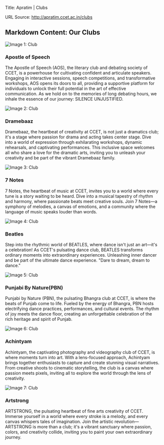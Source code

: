 Title: Apratim | Clubs

URL Source: http://apratim.ccet.ac.in/clubs

Markdown Content:
Our Clubs
---------

![Image 1: Club](https://apratim.ccet.ac.in/assets/images/logo/ApostleSpeech.jpg)

### Apostle of Speech

The Apostle of Speech (AOS), the literary club and debating society of CCET, is a powerhouse for cultivating confident and articulate speakers. Engaging in interactive sessions, speech competitions, and transformative workshops, AOS opens its doors to all, providing a supportive platform for individuals to unlock their full potential in the art of effective communication. As we hold on to the memories of long debating hours, we inhale the essence of our journey: SILENCE UNJUSTIFIED.

![Image 2: Club](https://apratim.ccet.ac.in/assets/images/logo/Damebaaz.jpg)

### Dramebaaz

Dramebaaz, the heartbeat of creativity at CCET, is not just a dramatics club; it's a stage where passion for drama and acting takes center stage. Dive into a world of expression through exhilarating workshops, dynamic rehearsals, and captivating performances. This inclusive space welcomes all who share a love for the dramatic arts, inviting you to unleash your creativity and be part of the vibrant Dramebaaz family.

![Image 3: Club](https://apratim.ccet.ac.in/assets/images/logo/7Notes.jpg)

### 7 Notes

7 Notes, the heartbeat of music at CCET, invites you to a world where every tune is a story waiting to be heard. Dive into a musical tapestry of rhythm and harmony, where passionate beats meet creative souls. Join 7 Notes—a symphony of melodies, a canvas of emotions, and a community where the language of music speaks louder than words.

![Image 4: Club](https://apratim.ccet.ac.in/assets/images/logo/Beatles.jpg)

### Beatles

Step into the rhythmic world of BEATLES, where dance isn't just an art—it's a celebration! As CCET's pulsating dance club, BEATLES transforms ordinary moments into extraordinary experiences. Unleashing inner dancer and be part of the ultimate dance experience. "Dare to dream, dream to dance."

![Image 5: Club](https://apratim.ccet.ac.in/assets/images/logo/PBN.jpg)

### Punjabi By Nature(PBN)

Punjabi by Nature (PBN), the pulsating Bhangra club at CCET, is where the beats of Punjab come to life. Fueled by the energy of Bhangra, PBN hosts electrifying dance practices, performances, and cultural events. The rhythm of joy meets the dance floor, creating an unforgettable celebration of the rich heritage and spirit of Punjab.

![Image 6: Club](https://apratim.ccet.ac.in/assets/images/logo/Achintyam.jpg)

### Achintyam

Achintyam, the captivating photography and videography club of CCET, is where moments turn into art. With a lens-focused approach, Achintyam brings together enthusiasts to capture and create stunning visual narratives. From creative shoots to cinematic storytelling, the club is a canvas where passion meets pixels, inviting all to explore the world through the lens of creativity.

![Image 7: Club](https://apratim.ccet.ac.in/assets/images/logo/Arstrong.jpg)

### Artstrong

ARTSTRONG, the pulsating heartbeat of fine arts creativity of CCET. Immerse yourself in a world where every stroke is a melody, and every canvas whispers tales of imagination. Join the artistic revolution—ARTSTRONG is more than a club; it's a vibrant sanctuary where passion, colors, and creativity collide, inviting you to paint your own extraordinary journey.
